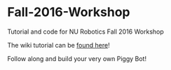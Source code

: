 # Fall-2016-Workshop
Tutorial and code for NU Robotics Fall 2016 Workshop

The wiki tutorial can be [found here](https://github.com/NURobotics/Fall-2016-Workshop/wiki)!

Follow along and build your very own Piggy Bot!
